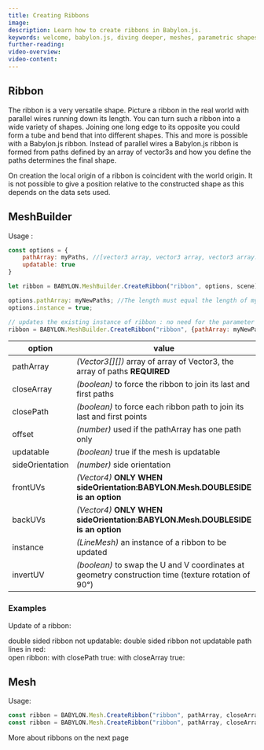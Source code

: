```yaml
---
title: Creating Ribbons
image: 
description: Learn how to create ribbons in Babylon.js.
keywords: welcome, babylon.js, diving deeper, meshes, parametric shapes, ribbons
further-reading:
video-overview:
video-content:
---
```


## Ribbon
The ribbon is a very versatile shape. Picture a ribbon in the real world with parallel wires running down its length. You can turn such a ribbon into a wide variety of shapes. Joining one long edge to its opposite you could form a tube and bend that into different shapes. This and more is possible with a Babylon.js ribbon. Instead of parallel wires a Babylon.js ribbon is formed from paths defined by an array of vector3s and how you define the paths determines the final shape. 

On creation the local origin of a ribbon is coincident with the world origin. It is not possible to give a position relative to the constructed shape as this depends on the data sets used.

## MeshBuilder
Usage :

```javascript
const options = {
    pathArray: myPaths, //[vector3 array, vector3 array, vector3 array......]
    updatable: true
}

let ribbon = BABYLON.MeshBuilder.CreateRibbon("ribbon", options, scene); //scene is optional and defaults to the current scene

options.pathArray: myNewPaths; //The length must equal the length of myPaths and myNewPaths[i].length === myPaths[i] for all i
options.instance = true;

// updates the existing instance of ribbon : no need for the parameter scene
ribbon = BABYLON.MeshBuilder.CreateRibbon("ribbon", {pathArray: myNewPath, instance: ribbon});
```

option|value|default value
--------|-----|-------------
pathArray|_(Vector3[][])_  array of array of Vector3, the array of paths **REQUIRED**
closeArray|_(boolean)_  to force the ribbon to join its last and first paths|false
closePath|_(boolean)_  to force each ribbon path to join its last and first points|false
offset|_(number)_  used if the pathArray has one path only|half the path length
updatable|_(boolean)_ true if the mesh is updatable|false
sideOrientation|_(number)_ side orientation|DEFAULTSIDE
frontUVs|_(Vector4)_  **ONLY WHEN sideOrientation:BABYLON.Mesh.DOUBLESIDE is an option** | Vector4(0,0, 1,1) 
backUVs|_(Vector4)_  **ONLY WHEN sideOrientation:BABYLON.Mesh.DOUBLESIDE is an option** | Vector4(0,0, 1,1) 
instance|_(LineMesh)_ an instance of a ribbon to be updated|null
invertUV|_(boolean)_ to swap the U and V coordinates at geometry construction time (texture rotation of 90°)|false

### Examples

Update of a ribbon: <Playground id="#F6JW5W#5" title="Updating a Ribbon" description="Simple example of updating a ribbon." image=""/>

double sided ribbon not updatable: <Playground id="#F6JW5W#6" title="Create a Non Updatable Double Sided Ribbon" description="Simple example of creating a non updatable double sided ribbon." image=""/>
double sided ribbon not updatable path lines in red: <Playground id="#F6JW5W#7" title="Create a Non Updatable Double Sided Ribbon With Red Path Lines" description="Simple example of creating a non updatable double sided ribbon with red path lines." image=""/>  
open ribbon: <Playground id="#F6JW5W#8" title="Create An Open Ribbon" description="Simple example of creating an open ribbon." image=""/>
with closePath true: <Playground id="#F6JW5W#9" title="Create a Ribbon with closePath = True" description="Simple example of creating a ribbon with closePath set to true." image=""/> 
with closeArray true: <Playground id="#F6JW5W#10 " title="Create a Ribbon with closeArray = True" description="Simple example of creating a ribbon with closeArray set to true." image=""/> 


## Mesh
Usage: 
```javascript
const ribbon = BABYLON.Mesh.CreateRibbon("ribbon", pathArray, closeArray, closePath, offset, scene);
const ribbon = BABYLON.Mesh.CreateRibbon("ribbon", pathArray, closeArray, closePath, offset, scene, updatable, sideOrientation, instance); //optional parameters after scene
```

More about ribbons on the next page
